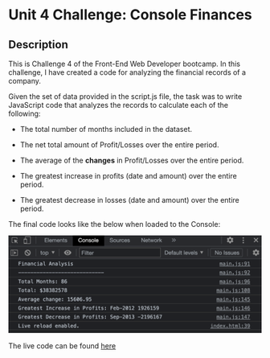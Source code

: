# Unit 4 Challenge: Console Finances

## Description
 
This is Challenge 4 of the Front-End Web Developer bootcamp. In this challenge, I have created a code for analyzing the financial records of a company. 


Given the set of data provided in the script.js file, the task was to write JavaScript code that analyzes the records to calculate each of the following:

* The total number of months included in the dataset.

* The net total amount of Profit/Losses over the entire period.

* The average of the **changes** in Profit/Losses over the entire period.

* The greatest increase in profits (date and amount) over the entire period.

* The greatest decrease in losses (date and amount) over the entire period.

The final code looks like the below when loaded to the Console:

![Screenshot](./assets/images/screenshot.png)

The live code can be found [here](https://helenesauve.github.io/Console-Finances/)


